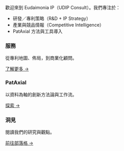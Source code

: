 
歡迎來到 Eudaimonia IP（UDIP Consult）。我們專注於：
- 研發／專利策略（R&D + IP Strategy）
- 產業與競品情報（Competitive Intelligence）
- PatAxial 方法與工具導入

<div class="card-grid">
  <div class="card"><h3>服務</h3><p>從專利地圖、佈局，到商業化顧問。</p><p><a href="/services/">了解更多 →</a></p></div>
  <div class="card"><h3>PatAxial</h3><p>以資料為軸的創新方法論與工作流。</p><p><a href="/pataxial/">探索 →</a></p></div>
  <div class="card"><h3>洞見</h3><p>閱讀我們的研究與觀點。</p><p><a href="/blog/">前往部落格 →</a></p></div>
</div>
